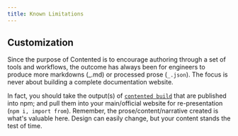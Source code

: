 ```yaml
---
title: Known Limitations
---
```


## Customization

Since the purpose of Contented is to encourage authoring through a set of tools and workflows, the outcome has always
been for engineers to produce more markdowns (_.md) or processed prose (`_.json`). The focus is never about building a
complete documentation website.

In fact, you should take the output(s) of [`contented build`](../03-api.md) that are published into npm; and pull them
into your main/official website for re-presentation (`npm i, import from`). Remember, the prose/content/narrative
created is what's valuable here. Design can easily change, but your content stands the test of time.
